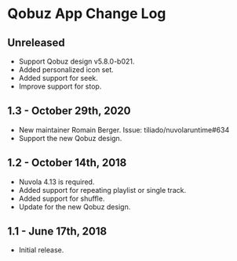 Qobuz App Change Log
====================

Unreleased
----------

  * Support Qobuz design v5.8.0-b021.
  * Added personalized icon set.
  * Added support for seek.
  * Improve support for stop.

1.3 - October 29th, 2020
------------------------

  * New maintainer Romain Berger. Issue: tiliado/nuvolaruntime#634
  * Support the new Qobuz design.

1.2 - October 14th, 2018
------------------------

  * Nuvola 4.13 is required.
  * Added support for repeating playlist or single track.
  * Added support for shuffle.
  * Update for the new Qobuz design.

1.1 - June 17th, 2018
---------------------

  * Initial release.
